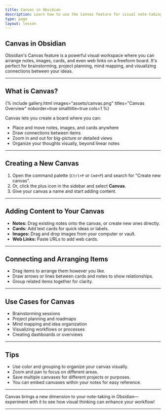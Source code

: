```yaml
---
title: Canvas in Obsidian
description: Learn how to use the Canvas feature for visual note-taking and planning.
type: page
layout: lesson
---
```



## Canvas in Obsidian

Obsidian's Canvas feature is a powerful visual workspace where you can arrange notes, images, cards, and even web links on a freeform board. It's perfect for brainstorming, project planning, mind mapping, and visualizing connections between your ideas.

---

## What is Canvas?

{% include gallery.html images="assets/canvas.png" titles="Canvas Overview" noborder=true smalltitle=true cols=1 %}

Canvas lets you create a board where you can:

- Place and move notes, images, and cards anywhere
- Draw connections between items
- Zoom in and out for big-picture or detailed views
- Organize your thoughts visually, beyond linear notes

---

## Creating a New Canvas

1. Open the command palette (`Ctrl+P` or `Cmd+P`) and search for "Create new canvas".
2. Or, click the plus icon in the sidebar and select **Canvas**.
3. Give your canvas a name and start adding content.

---

## Adding Content to Your Canvas

- **Notes:** Drag existing notes onto the canvas, or create new ones directly.
- **Cards:** Add text cards for quick ideas or labels.
- **Images:** Drag and drop images from your computer or vault.
- **Web Links:** Paste URLs to add web cards.

---

## Connecting and Arranging Items

- Drag items to arrange them however you like.
- Draw arrows or lines between cards and notes to show relationships.
- Group related items together for clarity.

---

## Use Cases for Canvas

- Brainstorming sessions
- Project planning and roadmaps
- Mind mapping and idea organization
- Visualizing workflows or processes
- Creating dashboards or overviews

---

## Tips

- Use color and grouping to organize your canvas visually.
- Zoom and pan to focus on different areas.
- Save multiple canvases for different projects or purposes.
- You can embed canvases within your notes for easy reference.

---

Canvas brings a new dimension to your note-taking in Obsidian—experiment with it to see how visual thinking can enhance your workflow!

---
